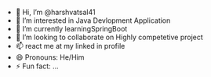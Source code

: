 - 👋 Hi, I’m @harshvatsal41
- 👀 I’m interested in Java Devlopment Application
- 🌱 I’m currently learningSpringBoot
- 💞️ I’m looking to collaborate on Highly competetive project
- 📫 react me at my linked in profile
- 😄 Pronouns: He/Him
- ⚡ Fun fact: ...

<!---
harshvatsal41/harshvatsal41 is a ✨ special ✨ repository because its `README.md` (this file) appears on your GitHub profile.
You can click the Preview link to take a look at your changes.
--->
